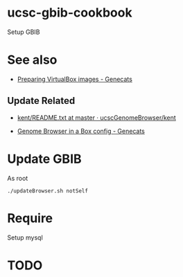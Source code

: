 # ucsc-gbib-cookbook
Setup GBIB

# See also

* [Preparing VirtualBox images - Genecats](http://genomewiki.ucsc.edu/genecats/index.php/Preparing_VirtualBox_images)

## Update Related

* [kent/README.txt at master · ucscGenomeBrowser/kent](https://github.com/ucscGenomeBrowser/kent/blob/master/src/browserbox/README.txt)

* [Genome Browser in a Box config - Genecats](http://genomewiki.ucsc.edu/genecats/index.php/Genome_Browser_in_a_Box_config)

# Update GBIB

As root

```
./updateBrowser.sh notSelf
```

# Require

Setup mysql

# TODO
